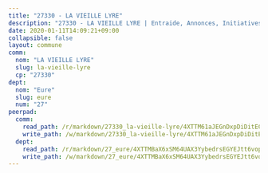```yaml
---
title: "27330 - LA VIEILLE LYRE"
description: "27330 - LA VIEILLE LYRE | Entraide, Annonces, Initiatives"
date: 2020-01-11T14:09:21+09:00
collapsible: false
layout: commune
comm:
  nom: "LA VIEILLE LYRE"
  slug: la-vieille-lyre
  cp: "27330"
dept:
  nom: "Eure"
  slug: eure
  num: "27"
peerpad:
  comm:
    read_path: /r/markdown/27330_la-vieille-lyre/4XTTM61aJEGnDxpDiDitECPGoqE1af3EDNoPq3szWowMt9pk6
    write_path: /w/markdown/27330_la-vieille-lyre/4XTTM61aJEGnDxpDiDitECPGoqE1af3EDNoPq3szWowMt9pk6-K3TgUaKTpXk1Xb4rR8HuMT8Hkoi4p9qq73RFhaRuVci2emjBQEFN5imSVdPWZWo9TuZjy8VwfpwEeDQHHkZnqoh2PGhSUjPcXcfjGWKptFWLskLUE6EAxX9aqcymwc1uHX2kByCJ
  dept:
    read_path: /r/markdown/27_eure/4XTTMBaX6xSM64UAX3YybedrsEGYEJtt6vopdQsPEFtGijgwg
    write_path: /w/markdown/27_eure/4XTTMBaX6xSM64UAX3YybedrsEGYEJtt6vopdQsPEFtGijgwg-K3TgUmjy61Gu7ZFzjoVmiacXP2Rc4pq6sxVCYUX3mFQZWQw9yCKsEoAMagtuW4jJTYhK96DsWW4cPmZLagvQNZ34BscGcu4btrtJibt18c1mpqofaWe6Q3RartDiuMTjY7NrsH4r
---
```


